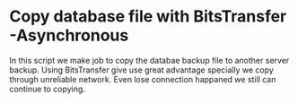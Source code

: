 # Copy database file with BitsTransfer -Asynchronous
In this script we make job to copy the databae backup file to another server backup. Using BitsTransfer give use great advantage specially we copy through unreliable network. Even lose connection happaned we still can continue to copying.
